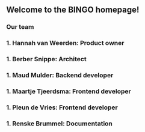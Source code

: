## Welcome to the BINGO homepage!

### Our team
### 1. Hannah van Weerden: Product owner
### 1. Berber Snippe: Architect
### 1. Maud Mulder: Backend developer
### 1. Maartje Tjeerdsma: Frontend developer
### 1. Pleun de Vries: Frontend developer
### 1. Renske Brummel: Documentation
